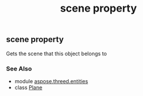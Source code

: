 ﻿---
title: scene property
second_title: Aspose.3D for Python via .NET API References
description: 
type: docs
weight: 190
url: /python-net/aspose.threed.entities/plane/scene/
is_root: false
---

## scene property


Gets the scene that this object belongs to

### See Also
* module [aspose.threed.entities](../../)
* class [Plane](/3d/python-net/aspose.threed.entities/plane)
